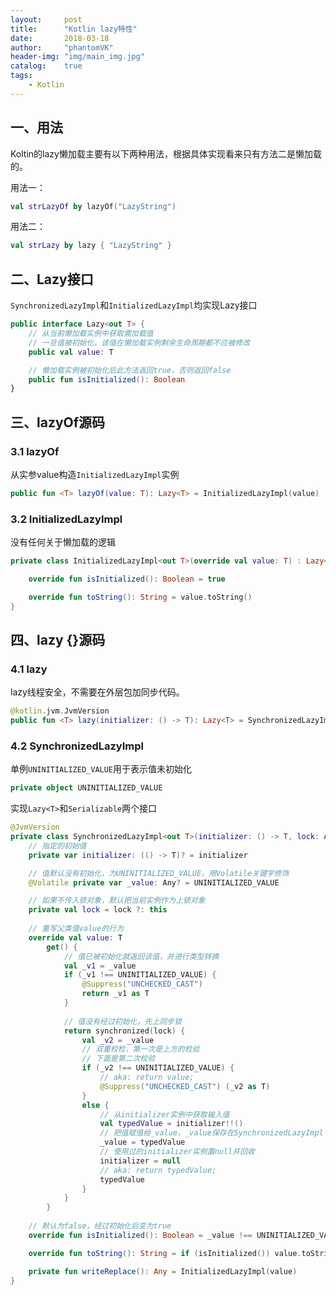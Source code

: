 ```yaml
---
layout:     post
title:      "Kotlin lazy特性"
date:       2018-03-18
author:     "phantomVK"
header-img: "img/main_img.jpg"
catalog:    true
tags:
    - Kotlin
---
```


## 一、用法

Koltin的lazy懒加载主要有以下两种用法，根据具体实现看来只有方法二是懒加载的。

用法一：

```kotlin
val strLazyOf by lazyOf("LazyString")
```


用法二：

```kotlin
val strLazy by lazy { "LazyString" }
```

## 二、Lazy接口

`SynchronizedLazyImpl`和`InitializedLazyImpl`均实现Lazy接口

```kotlin
public interface Lazy<out T> {
    // 从当前懒加载实例中获取需加载值
    // 一旦值被初始化，该值在懒加载实例剩余生命周期都不应被修改
    public val value: T

    // 懒加载实例被初始化后此方法返回true，否则返回false
    public fun isInitialized(): Boolean
}
```

## 三、lazyOf源码


### 3.1 lazyOf

从实参value构造`InitializedLazyImpl`实例

```kotlin
public fun <T> lazyOf(value: T): Lazy<T> = InitializedLazyImpl(value)
```

### 3.2 InitializedLazyImpl

没有任何关于懒加载的逻辑

```kotlin
private class InitializedLazyImpl<out T>(override val value: T) : Lazy<T>, Serializable {

    override fun isInitialized(): Boolean = true

    override fun toString(): String = value.toString()
}
```

## 四、lazy {}源码

### 4.1 lazy

lazy线程安全，不需要在外层包加同步代码。

```kotlin
@kotlin.jvm.JvmVersion
public fun <T> lazy(initializer: () -> T): Lazy<T> = SynchronizedLazyImpl(initializer)
```

### 4.2 SynchronizedLazyImpl

单例`UNINITIALIZED_VALUE`用于表示值未初始化

```kotlin
private object UNINITIALIZED_VALUE
```

实现`Lazy<T>`和`Serializable`两个接口

```kotlin
@JvmVersion
private class SynchronizedLazyImpl<out T>(initializer: () -> T, lock: Any? = null) : Lazy<T>, Serializable {
    // 指定的初始值
    private var initializer: (() -> T)? = initializer

    // 值默认没有初始化，为UNINITIALIZED_VALUE，用Volatile关键字修饰
    @Volatile private var _value: Any? = UNINITIALIZED_VALUE

    // 如果不传入锁对象，默认把当前实例作为上锁对象
    private val lock = lock ?: this
    
    // 重写父类值value的行为
    override val value: T
        get() {
            // 值已被初始化就返回该值，并进行类型转换
            val _v1 = _value
            if (_v1 !== UNINITIALIZED_VALUE) {
                @Suppress("UNCHECKED_CAST")
                return _v1 as T
            }
            
            // 值没有经过初始化，先上同步锁
            return synchronized(lock) {
                val _v2 = _value
                // 双重校检，第一次是上方的检验
                // 下面是第二次校验
                if (_v2 !== UNINITIALIZED_VALUE) {
                    // aka: return value;
                    @Suppress("UNCHECKED_CAST") (_v2 as T)
                }
                else {
                    // 从initializer实例中获取输入值
                    val typedValue = initializer!!()
                    // 把值赋值给_value，_value保存在SynchronizedLazyImpl
                    _value = typedValue
                    // 使用过的initializer实例置null并回收
                    initializer = null
                    // aka: return typedValue;
                    typedValue
                }
            }
        }
    
    // 默认为false，经过初始化后变为true
    override fun isInitialized(): Boolean = _value !== UNINITIALIZED_VALUE

    override fun toString(): String = if (isInitialized()) value.toString() else "Lazy value not initialized yet."

    private fun writeReplace(): Any = InitializedLazyImpl(value)
}
```